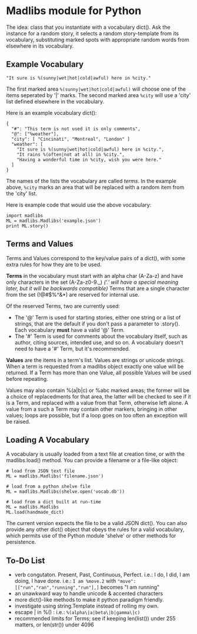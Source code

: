Madlibs module for Python
=========================

The idea: class that you instantiate with a vocabulary dict(). Ask
the instance for a random story, it selects a random story-template
from its vocabulary, substituting marked spots with appropriate
random words from elsewhere in its vocabulary.


Example Vocabulary
------------------
    "It sure is %(sunny|wet|hot|cold|awful) here in %city."

The first marked area `%(sunny|wet|hot|cold|awful)` will choose one
of the items seperated by '|' marks.  The second marked area `%city`
will use a 'city' list defined elsewhere in the vocabulary.

Here is an example vocabulary dict():

    {
      "#": "This term is not used it is only comments",
      "@": ["%weather"],
      "city": [ "Cincinati", "Montreal", "London" ]
      "weather": [
        "It sure is %(sunny|wet|hot|cold|awful) here in %city.",
        "It rains %(often|not at all) in %city.",
        "Having a wonderful time in %city, wish you were here."
      ]
    }

The names of the lists the vocabulary are called *terms*.  In the
example above, `%city` marks an area that will be replaced with a
random item from the 'city' list.

Here is example code that would use the above vocabulary:

    import madlibs
    ML = madlibs.Madlibs('example.json')
    print ML.story()


Terms and Values
----------------
Terms and Values correspond to the key/value pairs of a dict(),
with some extra rules for how they are to be used.

**Terms** in the vocabulary must start with an alpha char (A-Za-z)
and have only characters in the set (A-Za-z0-9.\_)  *('.' will have a
special meaning later, but it will be backwards compatible)*  Terms
that are a single character from the set (!@#$%^&\*) are reserved
for internal use.

Of the reserved Terms, two are currently used:

- The '@' Term is used for starting stories, either one string
  or a list of strings, that are the default if you don't pass
  a parameter to .story().
  Each vocabulary **must** have a valid '@' Term.
- The '#' Term is used for comments about the vocabulary itself,
  such as author, citing sources, intended use, and so on.  A
  vocabulary doesn't need to have a '#' Term, but it's recommended.

**Values** are the items in a term's list.  Values are strings or
unicode strings.  When a term is requested from a madlibs object
exactly one value will be returned.  If a Term has more than one
Value, all possible Values will be used before repeating.

Values may also contain %(a|b|c) or %abc marked areas;
the former will be a choice of replacedments for that area, the
latter will be checked to see if it is a Term, and replaced with a
value from that Term, otherwise left alone. A value from a such a
Term may contain other markers, bringing in other values; loops are
possible, but if a loop goes on too often an exception will be raised.


Loading A Vocabulary
--------------------
A vocabulary is usually loaded from a text file at creation time,
or with the madlibs.load() method.  You can provide a filename
or a file-like object:

    # load from JSON text file
    ML = madlibs.Madlibs('filename.json')

    # load from a python shelve file
    ML = madlibs.Madlibs(shelve.open('vocab.db'))

    # load from a dict built at run-time
    ML = madlibs.Madlibs
    ML.load(handmade_dict)

The current version expects the file to be a valid JSON dict(). You
can also provide any other dict() object that obeys the rules for a
valid vocabulary, which permits use of the Python module 'shelve'
or other methods for persistence.


To-Do List
----------
- verb congutaton. Present, Past, Continuous, Perfect.
  i.e.: I do, I did, I am doing, I have done.
  i.e.: `I am %move.2` with `"move":[["run","ran","running","run"],]`
  becomes "I am running"
- an unawkward way to handle unicode & accented characters
- more dict()-like methods to make it python paradigm friendly.
- investigate using string.Template instead of rolling my own.
- escape \| in %() : i.e.: `%(alpha\|a|beta\|b|gamma\|c)`
- recommended limits for Terms; see if keeping len(list()) under 255
  matters, or len(str()) under 4096

